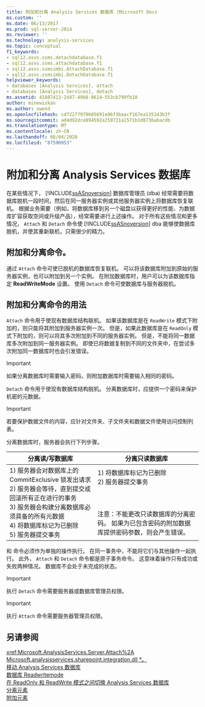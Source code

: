 ```yaml
---
title: 附加和分离 Analysis Services 数据库 |Microsoft Docs
ms.custom: ''
ms.date: 06/13/2017
ms.prod: sql-server-2014
ms.reviewer: ''
ms.technology: analysis-services
ms.topic: conceptual
f1_keywords:
- sql12.asvs.ssms.detachdatabase.f1
- sql12.asvs.ssms.attachdatabase.f1
- sql12.asvs.ssmsimbi.AttachDatabase.f1
- sql12.asvs.ssmsimbi.DetachDatabase.f1
helpviewer_keywords:
- databases [Analysis Services], attach
- databases [Analysis Services], detach
ms.assetid: 41887413-2d47-49b8-8614-553cb799fb18
author: minewiskan
ms.author: owend
ms.openlocfilehash: cd72277970605691e06f3baacf167ea135343b3f
ms.sourcegitcommit: ad4d92dce894592a259721a1571b1d8736abacdb
ms.translationtype: MT
ms.contentlocale: zh-CN
ms.lasthandoff: 08/04/2020
ms.locfileid: "87590953"
---
```

# <a name="attach-and-detach-analysis-services-databases"></a>附加和分离 Analysis Services 数据库
  在某些情况下， [!INCLUDE[ssASnoversion](../../includes/ssasnoversion-md.md)] 数据库管理员 (dba) 经常需要将数据库脱机一段时间，然后在同一服务器实例或其他服务器实例上将数据库恢复联机。 根据业务需要（例如，将数据库移到另一个磁盘以获得更好的性能、为数据库扩容获取空间或升级产品），经常需要进行上述操作。 对于所有这些情况和更多情况， `Attach` 和 `Detach` 命令使 [!INCLUDE[ssASnoversion](../../includes/ssasnoversion-md.md)] dba 能够使数据库脱机，并使其重新联机，只需很少的精力。  
  
## <a name="attach-and-detach-commands"></a>附加和分离命令。  
 通过 `Attach` 命令可使已脱机的数据库恢复联机。 可以将该数据库附加到原始的服务器实例，也可以附加到另一个实例。 在附加数据库时，用户可以为该数据库指定 **ReadWriteMode** 设置。 使用 `Detach` 命令可使数据库与服务器脱机。  
  
## <a name="attach-and-detach-usage"></a>附加和分离命令的用法  
 `Attach` 命令用于使现有数据库结构联机。 如果该数据库是在 `ReadWrite` 模式下附加的，则只能将其附加到服务器实例一次。 但是，如果此数据库是在 `ReadOnly` 模式下附加的，则可以将其多次附加到不同的服务器实例。 但是，不能将同一数据库多次附加到同一服务器实例。 即使已将数据复制到不同的文件夹中，在尝试多次附加同一数据库时也会引发错误。  
  
> [!IMPORTANT]  
>  如果分离数据库时需要输入密码，则附加数据库时需要输入相同的密码。  
  
 `Detach` 命令用于使现有数据库结构脱机。 分离数据库时，应提供一个密码来保护机密的元数据。  
  
> [!IMPORTANT]  
>  若要保护数据文件的内容，应针对文件夹、子文件夹和数据文件使用访问控制列表。  
  
 分离数据库时，服务器会执行下列步骤。  
  
|分离读/写数据库|分离只读数据库|  
|--------------------------------------|-------------------------------------|  
|1) 服务器会对数据库上的 CommitExclusive 锁发出请求<br />2) 服务器会等待，直到提交或回滚所有正在进行的事务<br />3) 服务器会构建分离数据库必须具备的所有元数据<br />4) 将数据库标记为已删除<br />5) 服务器提交事务|1) 将数据库标记为已删除<br />2) 服务器提交事务<br /><br /> <br /><br /> 注意：不能更改只读数据库的分离密码。 如果为已包含密码的附加数据库提供密码参数，则会产生错误。|  
  
  和  命令必须作为单独的操作执行。 在同一事务中，不能将它们与其他操作一起执行。 此外， `Attach` 和 `Detach` 命令都是原子事务命令。 这意味着操作只有成功或失败两种情况。 数据库不会处于未完成的状态。  
  
> [!IMPORTANT]  
>  执行 `Detach` 命令需要服务器或数据库管理员权限。  
  
> [!IMPORTANT]  
>  执行 `Attach` 命令需要服务器管理员权限。  
  
## <a name="see-also"></a>另请参阅  
 <xref:Microsoft.AnalysisServices.Server.Attach%2A>   
 [Microsoft.analysisservices.sharepoint.integration.dll *。](/dotnet/api/microsoft.analysisservices.core.database.detach)   
 [移动 Analysis Services 数据库](move-an-analysis-services-database.md)   
 [数据库 Readwritemode](database-readwritemodes.md)   
 [在 ReadOnly 和 ReadWrite 模式之间切换 Analysis Services 数据库](switch-an-analysis-services-database-between-readonly-and-readwrite-modes.md)   
 [分离元素](https://docs.microsoft.com/bi-reference/xmla/xml-elements-commands/detach-element)   
 [附加元素](https://docs.microsoft.com/bi-reference/xmla/xml-elements-commands/attach-element)  
  
  
